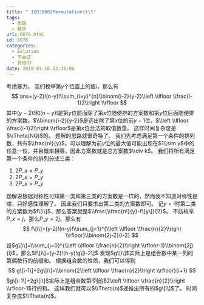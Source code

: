 ```yaml
---
title: " JZOJ6002Permutation\t\t"
tags:
  - 思路
  - 数学
url: 6076.html
id: 6076
categories:
  - Solution
  - 不会证
  - 其他OJ
date: 2019-01-16 23:35:09
---
```


考虑暴力。 我们枚举第$y$个位置上的值$i$，那么有 $$ ans=(y-2)!(n-y)!\\sum_{i=y}^{n}\\binom{i-2}{y-2}\\left \\lfloor \\frac{i-1}2\\right \\rfloor $$ 其中$(y-2)!$和$(n-y)!$是第$y$位前面除了第$x$位随便排的方案数和第$y$位后面随便排的方案数。$\\binom{i-2}{y-2}$是选出除了第$x$位的前$y-1$位，$\\left \\lfloor \\frac{i-1}2\\right \\rfloor$是第$x$位合法的取值数量。 这样时间复杂度是$\\Theta(NQ)$的。 题解的思路就很奇特了。 我们先考虑满足第一个条件的排列数，共有$\\frac{n!}{y}$。可以理解为前$y$位的最大值可能出现在$1\\sim y$中的任意一位，并且概率相等，因此方案数就是总方案数$\\div k$。 我们将所有满足第一个条件的排列分成三类：

1.  $2P\_x<P\_y$
2.  $2P\_x=P\_y$
3.  $2P\_x>P\_y$

题解说根据对称性可知第一类和第三类的方案数是一样的，然而我不知道对称性是啥，只好感性理解了。 因此我们只要求出第二类的方案数即可。 记$y=i$时第二类的方案数为$f\[i\]$，那么答案就是$\\frac{\\frac{n!}{y}-f\[y\]}{2}$。 不妨枚举$P\_x=j$，那么$P\_y=2j$，那么有 $$ f\[i\]=(y-2)!(n-y)!\\sum_{j=1}^{\\left \\lfloor \\frac{n}{2}\\right \\rfloor}\\binom{2j-2}{i-2} $$ 设$g\[i\]=\\sum_{j=0}^{\\left \\lfloor \\frac{n}{2}\\right \\rfloor-1}\\binom{2j}{i}​$，那么$f\[i\]=(y-2)!(n-y)!g\[i-2\]​$ 发现$g\[i\]​$实际上是组合数中某一列的第偶数行的前缀和。 根据组合数的性质，我们可以得到 $$ g\[i-1\]+2g\[i\]=\\binom{2\\left \\lfloor \\frac{n}{2}\\right \\rfloor}{i+1} $$ $g\[i-1\]+2g\[i\]$实际上是组合数第$i$列前$2\\left \\lfloor \\frac{n}{2}\\right \\rfloor-1$行的和。 这样我们就可以$\\Theta(n)$递推出所有的$g\[i\]$了。 时间复杂度$\\Theta(n)$。